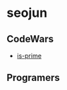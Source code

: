 # seojun

## CodeWars
- [is-prime](https://www.codewars.com/kata/5262119038c0985a5b00029f/train/javascript)

## Programers